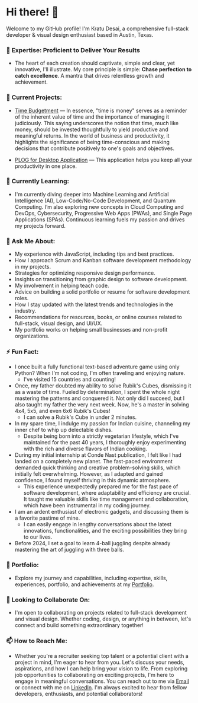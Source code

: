 # Hi there! 👋

Welcome to my GitHub profile! I'm Kratu Desai, a comprehensive full-stack developer & visual design enthusiast based in Austin, Texas.

### 🌟 **Expertise: Proficient to Deliver Your Results**
- The heart of each creation should captivate, simple and clear, yet innovative, I'll illustrate. My core principle is simple: **Chase perfection to catch excellence**. A mantra that drives relentless growth and achievement.

### 🔭 **Current Projects:** 
- [Time Budgetment](https://ample.contact/QA4/) — In essence, "time is money" serves as a reminder of the inherent value of time and the importance of managing it judiciously. This saying underscores the notion that time, much like money, should be invested thoughtfully to yield productive and meaningful returns. In the world of business and productivity, it highlights the significance of being time-conscious and making decisions that contribute positively to one's goals and objectives.

- [PLOG for Desktop Application](https://kratuvwxyz.github.io/PLOG/) — This application helps you keep all your productivity in one place.

### 🌱 **Currently Learning:** 
- I'm currently diving deeper into Machine Learning and Artificial Intelligence (AI), Low-Code/No-Code Development, and Quantum Computing. I’m also exploring new concepts in Cloud Computing and DevOps, Cybersecurity, Progressive Web Apps (PWAs), and Single Page Applications (SPAs). Continuous learning fuels my passion and drives my projects forward.

### 💬 **Ask Me About:** 
* My experience with JavaScript, including tips and best practices.
* How I approach Scrum and Kanban software development  methodology in my projects.
* Strategies for optimizing responsive design performance.
* Insights on transitioning from graphic design to software development.
* My involvement in helping teach code.
* Advice on building a solid portfolio or resume for software development roles.
* How I stay updated with the latest trends and technologies in the industry.
* Recommendations for resources, books, or online courses related to full-stack, visual design, and UI/UX.
* My portfolio works on helping small businesses  and non-profit organizations.

### ⚡ **Fun Fact:** 
* I once built a fully functional text-based adventure game using only Python? When I'm not coding, I'm often traveling and enjoying nature.
  * I've visited 15 countries and counting!
* Once, my father doubted my ability to solve Rubik's Cubes, dismissing it as a waste of time. Fueled by determination, I spent the whole night mastering the patterns and conquered it. Not only did I succeed, but I also taught my father the very next week. Now, he's a master in solving 4x4, 5x5, and even 6x6 Rubik's Cubes!
  * I can solve a Rubik's Cube in under 2 minutes.
* In my spare time, I indulge my passion for Indian cuisine, channeling my inner chef to whip up delectable dishes. 
  * Despite being born into a strictly vegetarian lifestyle, which I've maintained for the past 40 years, I thoroughly enjoy experimenting with the rich and diverse flavors of Indian cooking.
* During my initial internship at Conde Nast publication, I felt like I had landed on a completely new planet. The fast-paced environment demanded quick thinking and creative problem-solving skills, which initially felt overwhelming. However, as I adapted and gained confidence, I found myself thriving in this dynamic atmosphere. 
  * This experience unexpectedly prepared me for the fast pace of software development, where adaptability and efficiency are crucial. It taught me valuable skills like time management and collaboration, which have been instrumental in my coding journey.
* I am an ardent enthusiast of electronic gadgets, and discussing them is a favorite pastime of mine. 
  * I can easily engage in lengthy conversations about the latest innovations, functionalities, and the exciting possibilities they bring to our lives.
* Before 2024, I set a goal to learn 4-ball juggling despite already mastering the art of juggling with three balls.

### 📝 **Portfolio:** 
- Explore my journey and capabilities, including expertise, skills, experiences, portfolio, and achievements at my [Portfolio](https://desaigner.info/).

### 🤝 **Looking to Collaborate On:** 
- I'm open to collaborating on projects related to full-stack development and visual design. Whether coding, design, or anything in between, let's connect and build something extraordinary together!

### 📫 **How to Reach Me:** 
- Whether you're a recruiter seeking top talent or a potential client with a project in mind, I'm eager to hear from you. Let's discuss your needs, aspirations, and how I can help bring your vision to life. From exploring job opportunities to collaborating on exciting projects, I'm here to engage in meaningful conversations. You can reach out to me via [Email](mailto:sai@desaign.me) or connect with me on [LinkedIn](https://www.linkedin.com/in/desaigner/). I'm always excited to hear from fellow developers, enthusiasts, and potential collaborators!